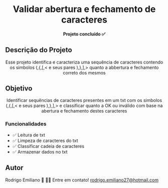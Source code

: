 <h1 align="center">Validar abertura e fechamento de caracteres</h1>
<h4 align="center"> 
Projeto concluído ✅
</h4>

## Descrição do Projeto
<p align="center">Esse projeto identifica e caracteriza uma sequência de caracteres contendo os simbolos (,{,[,< e seus pares ),},],> quanto a abbertura e fechamento correto dos mesmos</p>
 

## Objetivo
<p align="center">Identificar sequências de caracteres presentes em um txt com os simbolos (,{,[,< e seus pares ),},],> e classificar quanto a OK ou inválido com base na abertura e fechamento destes caracteres </p>

 ### Funcionalidades

- ✅ Leitura de txt
- ✅ Limpeza de caracteres do txt
- ✅ Classificar cadeia de caracteres
- ✅ Armazenar dados no txt
 
## Autor
Rodrigo Emiliano 🚀
👋🏽 Entre em contato!
 rodrigo.emiliano27@hotmail.com

